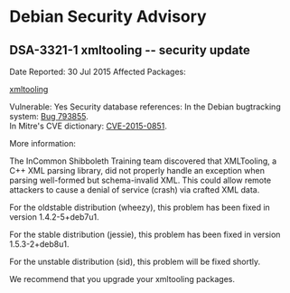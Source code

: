 
Debian Security Advisory
========================


DSA-3321-1 xmltooling -- security update
----------------------------------------



Date Reported:
30 Jul 2015
Affected Packages:

[xmltooling](https://packages.debian.org/src:xmltooling)

Vulnerable:
Yes
Security database references:
In the Debian bugtracking system: [Bug 793855](https://bugs.debian.org/cgi-bin/bugreport.cgi?bug=793855).  
In Mitre's CVE dictionary: [CVE-2015-0851](https://security-tracker.debian.org/tracker/CVE-2015-0851).  

More information:

The InCommon Shibboleth Training team discovered that XMLTooling, a
C++ XML parsing library, did not properly handle an exception when
parsing well-formed but schema-invalid XML. This could allow remote
attackers to cause a denial of service (crash) via crafted XML data.


For the oldstable distribution (wheezy), this problem has been fixed
in version 1.4.2-5+deb7u1.


For the stable distribution (jessie), this problem has been fixed in
version 1.5.3-2+deb8u1.


For the unstable distribution (sid), this problem will be fixed shortly.


We recommend that you upgrade your xmltooling packages.





